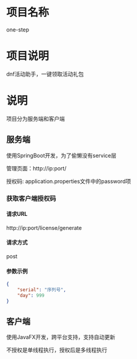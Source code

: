 # 项目名称

one-step

# 项目说明

dnf活动助手，一键领取活动礼包

# 说明

项目分为服务端和客户端

## 服务端

使用SpringBoot开发，为了偷懒没有service层

管理页面：http://ip:port/ 

授权码: application.properties文件中的password项

### 获取客户端授权码

#### 请求URL

http://ip:port/license/generate

#### 请求方式

post

#### 参数示例

```json
{
	"serial": "序列号",
	"day": 999
}
```

## 客户端
使用JavaFX开发，跨平台支持，支持自动更新

不授权是单线程执行，授权后是多线程执行

